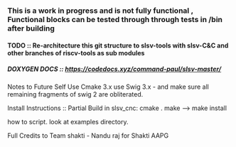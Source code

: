 ### This is a work in progress and is not fully functional , Functional blocks can be tested through through tests in /bin after building
#### TODO :: Re-architecture this git structure to slsv-tools with slsv-C&C and other branches of riscv-tools as sub modules
##### DOXYGEN DOCS :: https://codedocs.xyz/command-paul/slsv-master/
Notes to Future Self
Use Cmake 3.x
use Swig 3.x - and make sure all remaining fragments of swig 2 are obliterated.

Install Instructions :: Partial Build
in slsv_cnc:
cmake .
make
--> make install

how to script.
look at examples directory.


Full Credits to Team shakti - Nandu raj for Shakti AAPG 
